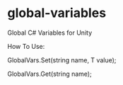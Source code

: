 # global-variables
Global C# Variables for Unity

How To Use:

GlobalVars.Set<T>(string name, T value);

GlobalVars.Get<T>(string name);
